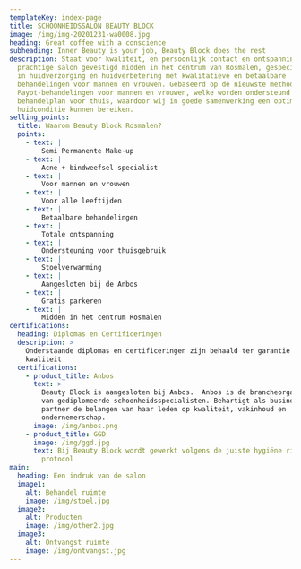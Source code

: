 ```yaml
---
templateKey: index-page
title: SCHOONHEIDSSALON BEAUTY BLOCK
image: /img/img-20201231-wa0008.jpg
heading: Great coffee with a conscience
subheading: Inner Beauty is your job, Beauty Block does the rest
description: Staat voor kwaliteit, en persoonlijk contact en ontspanning. Een
  prachtige salon gevestigd midden in het centrum van Rosmalen, gespecialiseerd
  in huidverzorging en huidverbetering met kwalitatieve en betaalbare
  behandelingen voor mannen en vrouwen. Gebaseerd op de nieuwste methodes van
  Payot-behandelingen voor mannen en vrouwen, welke worden ondersteund met een
  behandelplan voor thuis, waardoor wij in goede samenwerking een optimale
  huidconditie kunnen bereiken.
selling_points:
  title: Waarom Beauty Block Rosmalen?
  points:
    - text: |
        Semi Permanente Make-up
    - text: |
        Acne + bindweefsel specialist
    - text: |
        Voor mannen en vrouwen
    - text: |
        Voor alle leeftijden
    - text: |
        Betaalbare behandelingen
    - text: |
        Totale ontspanning 
    - text: |
        Ondersteuning voor thuisgebruik
    - text: |
        Stoelverwarming
    - text: |
        Aangesloten bij de Anbos
    - text: |
        Gratis parkeren
    - text: |
        Midden in het centrum Rosmalen
certifications:
  heading: Diplomas en Certificeringen
  description: >
    Onderstaande diplomas en certificeringen zijn behaald ter garantie van de
    kwaliteit
  certifications:
    - product_title: Anbos
      text: >
        Beauty Block is aangesloten bij Anbos.  Anbos is de brancheorganisatie
        van gediplomeerde schoonheidsspecialisten. Behartigt als business
        partner de belangen van haar leden op kwaliteit, vakinhoud en
        ondernemerschap.
      image: /img/anbos.png
    - product_title: GGD
      image: /img/ggd.jpg
      text: Bij Beauty Block wordt gewerkt volgens de juiste hygiëne richtlijnen en
        protocol
main:
  heading: Een indruk van de salon
  image1:
    alt: Behandel ruimte
    image: /img/stoel.jpg
  image2:
    alt: Producten
    image: /img/other2.jpg
  image3:
    alt: Ontvangst ruimte
    image: /img/ontvangst.jpg
---
```

